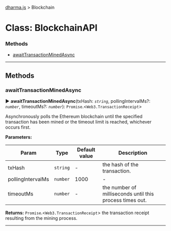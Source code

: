 [dharma.js](../../README.md) > Blockchain


# Class: BlockchainAPI

### Methods

* [awaitTransactionMinedAsync](_blockchain_api_.blockchainapi.md#awaittransactionminedasync)


---


## Methods
<a id="awaittransactionminedasync"></a>

###  awaitTransactionMinedAsync

► **awaitTransactionMinedAsync**(txHash: *`string`*, pollingIntervalMs?: *`number`*, timeoutMs?: *`number`*): `Promise`.<`Web3.TransactionReceipt`>






Asynchronously polls the Ethereum blockchain until the specified transaction has been mined or the timeout limit is reached, whichever occurs first.


**Parameters:**

| Param | Type | Default value | Description |
| ------ | ------ | ------ | ------ |
| txHash | `string`  | - |   the hash of the transaction. |
| pollingIntervalMs | `number`  | 1000 |   - |
| timeoutMs | `number`  | - |   the number of milliseconds until this process times out. |





**Returns:** `Promise`.<`Web3.TransactionReceipt`>
the transaction receipt resulting from the mining process.






___
